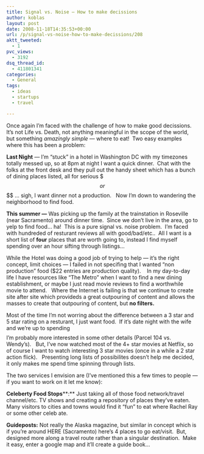```yaml
---
title: Signal vs. Noise — How to make decissions
author: koblas
layout: post
date: 2008-11-18T14:35:53+00:00
url: /p/signal-vs-noise-how-to-make-decissions/208
aktt_tweeted:
  - 1
pvc_views:
  - 3192
dsq_thread_id:
  - 411801341
categories:
  - General
tags:
  - ideas
  - startups
  - travel

---
```

Once again I&#8217;m faced with the challenge of how to make good decissions.  It&#8217;s not Life vs. Death, not anything meaningful in the scope of the world, but something _amazingly simple_ &#8212; where to eat!  Two easy examples where this has been a problem:

**Last Night** &#8212; I&#8217;m &#8220;stuck&#8221; in a hotel in Washington DC with my timezones totally messed up, so at 8pm at night I want a quick dinner.  Chat with the folks at the front desk and they pull out the handy sheet which has a bunch of dining places listed, all for serious $$$ or $$$$ &#8230; sigh, I want dinner not a production.   Now I&#8217;m down to wandering the neighborhood to find food.

**This summer &#8212;** Was picking up the family at the trainstation in Roseville (near Sacramento) around dinner time.  Since we don&#8217;t live in the area, go to yelp to find food&#8230; ha!  This is a pure signal vs. noise problem.  I&#8217;m faced with hundreded of resturant reviews all with good/bad/etc..  All I want is a short list of **four** places that are worth going to, instead I find myself spending over an hour sifting through listings&#8230;

While the Hotel was doing a good job of trying to help &#8212; it&#8217;s the right concept, limit choices &#8212; I failed in not specifing that I wanted &#8220;non production&#8221; food ($22 entries are production quality).    In my day-to-day life I have resources like &#8220;The Metro&#8221; when I want to find a new dining establishment, or maybe I just read movie reviews to find a worthwhile movie to attend.   Where the Internet is failing is that we continue to create site after site which provideds a great outpouring of content and allows the masses to create that outpouring of content, but **no filters.**

Most of the time I&#8217;m not worring about the difference between a 3 star and 5 star rating on a resturant, I just want food.  If it&#8217;s date night with the wife and we&#8217;re up to spending $$$$ I&#8217;m probably more interested in some other details (Parcel 104 vs. Wendy&#8217;s).   But, I&#8217;ve now watched most of the 4+ star movies at Netflix, so of course I want to watch interesting 3 star movies (once in a while a 2 star action flick).   Presenting long lists of possibilites doesn&#8217;t help me decided, it only makes me spend time spinning through lists.

The two services I envision are (I&#8217;ve mentioned this a few times to people &#8212; if you want to work on it let me know):

**Celeberty Food Stops****:** Just taking all of those food network/travel channel/etc. TV shows and creating a repository of places they&#8217;ve eaten.  Many visitors to cities and towns would find it &#8220;fun&#8221; to eat where Rachel Ray or some other celeb ate.

**Guideposts:** Not really the Alaska magazine, but similar in concept which is if you&#8217;re around HERE (Sacramento) here&#8217;s 4 places to go eat/visit.  But, designed more along a travel route rather than a singular destination.  Make it easy, enter a google map and it&#8217;ll create a guide book&#8230;